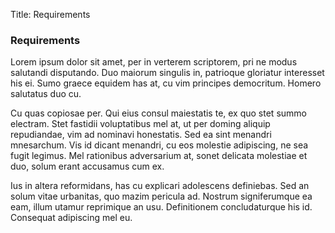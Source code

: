 Title: Requirements

### Requirements

Lorem ipsum dolor sit amet, per in verterem scriptorem, pri ne modus salutandi disputando. Duo maiorum singulis in, patrioque gloriatur interesset his ei. Sumo graece equidem has at, cu vim principes democritum. Homero salutatus duo cu.

Cu quas copiosae per. Qui eius consul maiestatis te, ex quo stet summo electram. Stet fastidii voluptatibus mel at, ut per doming aliquip repudiandae, vim ad nominavi honestatis. Sed ea sint menandri mnesarchum. Vis id dicant menandri, cu eos molestie adipiscing, ne sea fugit legimus. Mel rationibus adversarium at, sonet delicata molestiae et duo, solum erant accusamus cum ex.

Ius in altera reformidans, has cu explicari adolescens definiebas. Sed an solum vitae urbanitas, quo mazim pericula ad. Nostrum signiferumque ea eam, illum utamur reprimique an usu. Definitionem concludaturque his id. Consequat adipiscing mel eu.